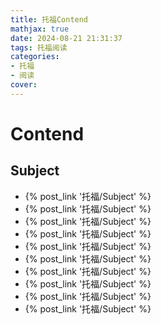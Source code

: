 ```yaml
---
title: 托福Contend
mathjax: true
date: 2024-08-21 21:31:37
tags: 托福阅读
categories:
- 托福
- 阅读
cover:
---
```


# Contend
## Subject
- {% post_link '托福/Subject' %}
- {% post_link '托福/Subject' %}
- {% post_link '托福/Subject' %}
- {% post_link '托福/Subject' %}
- {% post_link '托福/Subject' %}
- {% post_link '托福/Subject' %}
- {% post_link '托福/Subject' %}
- {% post_link '托福/Subject' %}
- {% post_link '托福/Subject' %}
- {% post_link '托福/Subject' %}